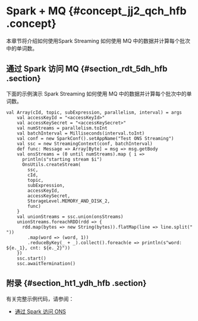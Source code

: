 # Spark + MQ {#concept_jj2_qch_hfb .concept}

本章节将介绍如何使用Spark Streaming 如何使用 MQ 中的数据并计算每个批次中的单词数。

## 通过 Spark 访问 MQ {#section_rdt_5dh_hfb .section}

下面的示例演示 Spark Streaming 如何使用 MQ 中的数据并计算每个批次中的单词数。

```
val Array(cId, topic, subExpression, parallelism, interval) = args
    val accessKeyId = "<accessKeyId>"
    val accessKeySecret = "<accessKeySecret>"
    val numStreams = parallelism.toInt
    val batchInterval = Milliseconds(interval.toInt)
    val conf = new SparkConf().setAppName("Test ONS Streaming")
    val ssc = new StreamingContext(conf, batchInterval)
    def func: Message => Array[Byte] = msg => msg.getBody
    val onsStreams = (0 until numStreams).map { i =>
      println(s"starting stream $i")
      OnsUtils.createStream(
        ssc,
        cId,
        topic,
        subExpression,
        accessKeyId,
        accessKeySecret,
        StorageLevel.MEMORY_AND_DISK_2,
        func)
    }
    val unionStreams = ssc.union(onsStreams)
    unionStreams.foreachRDD(rdd => {
      rdd.map(bytes => new String(bytes)).flatMap(line => line.split(" "))
        .map(word => (word, 1))
        .reduceByKey(_ + _).collect().foreach(e => println(s"word: ${e._1}, cnt: ${e._2}"))
    })
    ssc.start()
    ssc.awaitTermination()
```

## 附录 {#section_ht1_ydh_hfb .section}

有关完整示例代码，请参阅：

-   [通过 Spark 访问 ONS](https://docs-aliyun.cn-hangzhou.oss.aliyun-inc.com/cn/emr/1.3.7/assets/sample/TestAliyunONS.scala)

